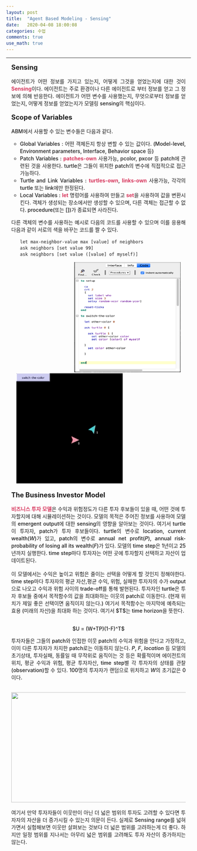 ```yaml
---
layout: post
title:  "Agent Based Modeling - Sensing"
date:   2020-04-08 18:00:08
categories: 수업
comments: true 
use_math: true
---
```

-----

<div style = "font-weight:500; font-size:1.0em; margin-left: 1em; margin-right: 1em;text-align:justify; ">
<span style = "font-weight:700; font-size:1.3em;  margin-right: 1em;">
Sensing
</span>
<br><br>
에이전트가 어떤 정보를 가지고 있는지, 어떻게 그것을 얻었는지에 대한 것이 <b style = "color:#d7385e;font-size:1.2">Sensing</b>이다. 에이전트는 주로 환경이나 다른 에이전트로 부터 정보를 얻고 그 정보에 의해 반응한다. 에이전트가 어떤 변수를 사용했는지, 무엇으로부터 정보를 얻었는지, 어떻게 정보를 얻었는지가 모델링 sensing의 핵심이다. 
<br><br>
<span style = "font-weight:700; font-size:1.3em;  margin-right: 1em;">
Scope of Variables
</span>
<br><br>
ABM에서 사용할 수 있는 변수들은 다음과 같다. 
<ul>
<li type="circle">Global Variables : 어떤 객체든지 항상 변할 수 있는 값이다. (Model-level, Environment parameters, Interface, Behavior space 등) </li>
<li type="circle">Patch Variables : <b style = "color:#d7385e;font-size:1.2">patches-own</b> 사용가능, pcolor, pxcor 등 patch에 관련된 것을 사용한다. turtle은 그들이 위치한 patch의 변수에 직접적으로 접근가능하다.</li>
<li type="circle">Turtle and Link Variables : <b style = "color:#d7385e;font-size:1.2">turtles-own</b>, <b style = "color:#d7385e;font-size:1.2">links-own</b> 사용가능, 각각의 turtle 또는 link에만 한정된다.</li>
<li type="circle">Local Variables : <b style = "color:#d7385e;font-size:1.2">let</b> 명렁어를 사용하여 만들고 <b style = "color:#d7385e;font-size:1.2">set</b>을 사용하여 값을 변환시킨다. 객체가 생성되는 장소에서만 생성할 수 있으며, 다른 객체는 접근할 수 없다. procedure(또는 [])가 종료되면 사라진다. </li>
</ul>
다른 객체의 변수를 사용하는 예시로 다음의 코드를 사용할 수 있으며 이를 응용해 다음과 같이 서로의 색을 바꾸는 코드를 짤 수 있다.
<br>
<ul>
<code>let max-neighbor-value max [value] of neighbors</code> <br>
<code>ask neighbors [set value 99]</code> <br>
<code>ask neighbors [set value ([value] of myself)]</code>
</ul>
<div style="border: 1px; float: right;margin-left: 1em; margin-right: 1em; " >
<img src="/images/post_img/NL18.png" width="290" height="300" >
</div>
<div style="border: 1px; margin-left: 1em; margin-right: 1em; ">
<img src="/images/post_img/switch.gif" width="290" height="300">
</div>
<br>
<span style = "font-weight:700; font-size:1.3em;  margin-right: 1em;">
The Business Investor Model
</span>
<br><br>
 <b style = "color:#d7385e;font-size:1.2">비즈니스 투자 모델</b>은 수익과 위험정도가 다른 투자 후보들이 있을 때, 어떤 것에 투자할지에 대해 시뮬레이션하는 것이다. 모델의 목적은 주어진 정보를 사용하여 모델의 emergent output에 대한 sensing의 영향을 알아보는 것이다. 여기서 turtle이 투자자, patch가 투자 후보들이다. turtle의 변수로 location, current wealth(<i>W</i>)가 있고, patch의 변수로 annual net profit(<i>P</i>), annual risk-probability of losing all its wealth(<i>F</i>)가 있다. 모델의 time step은 1년이고 25년까지 실행한다. time step마다 투자자는 어떤 곳에 투자할지 선택하고 자산이 업데이트된다. 
<br><br>
이 모델에서는 수익은 높이고 위험은 줄이는 선택을 어떻게 할 것인지 정해야한다. time step마다 투자자의 평균 자산,평균 수익, 위험, 실패한 투자자의 수가 output으로 나오고 수익과 위험 사이의 trade-off를 통해 발현된다. 투자자인 turtle은 투자 후보들 중에서 목적함수의 값을 최대화하는 이웃의 patch로 이동한다. (현재 위치가 제일 좋은 선택이면 움직이지 않는다.) 여기서 목적함수는 마지막에 예측되는 효용 (미래의 자산)을 최대화 하는 것이다. 여기서 $T$는 time horizon을 뜻한다.
<br><br>
<p align="center">
$U = (W+TP)(1-F)^T$
<br>
</p>
투자자들은 그들의 patch와 인접한 이웃 patch의 수익과 위험을 안다고 가정하고, 이미 다른 투자자가 차지한 patch로는 이동하지 않는다. <i>P</i>, <i>F</i>, <i>location</i> 등 모델의 초기상태, 투자실패, 동률일 때 무작위로 움직이는 것 등은 확률적이며 에이전트의 위치, 평균 수익과 위험, 평균 투자자산, time step별 각 투자자의 상태를 관찰(observation)할 수 있다. 100명의 투자자가 랜덤으로 위치하고 <i>W</i>의 초기값은 0이다. 
<br><br>
<p align="center">
<img src="/images/post_img/invest.gif" width="600" height="300">
<br>
</p>
여기서 만약 투자자들이 이웃만이 아닌 더 넓은 범위의 투자도 고려할 수 있다면 투자자의 자산을 더 증가시킬 수 있는지 의문이 든다. 실제로 Sensing range를 넓혀가면서 실험해보면 이웃만 살펴보는 것보다 더 넓은 범위를 고려하는게 더 좋다. 하지만 일정 범위를 지나서는 아무리 넓은 범위를 고려해도 투자 자산이 증가하지는 않는다. 
<br><br>
 